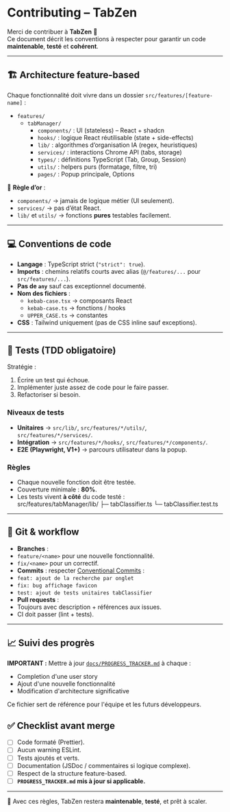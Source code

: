 # Contributing – TabZen

Merci de contribuer à **TabZen** 🎉  
Ce document décrit les conventions à respecter pour garantir un code **maintenable**, **testé** et **cohérent**.

---

## 🏗️ Architecture feature-based

Chaque fonctionnalité doit vivre dans un dossier `src/features/[feature-name]` :

- `features/`
    - `tabManager/`
        - `components/` : UI (stateless) – React + shadcn
        - `hooks/` : logique React réutilisable (state + side-effects)
        - `lib/` : algorithmes d’organisation IA (regex, heuristiques)
        - `services/` : interactions Chrome API (tabs, storage)
        - `types/` : définitions TypeScript (Tab, Group, Session)
        - `utils/` : helpers purs (formatage, filtre, tri)
        - `pages/` : Popup principale, Options


🔑 **Règle d’or** :
- `components/` → jamais de logique métier (UI seulement).
- `services/` → pas d’état React.
- `lib/` et `utils/` → fonctions **pures** testables facilement.

---

## 💻 Conventions de code

- **Langage** : TypeScript strict (`"strict": true`).
- **Imports** : chemins relatifs courts avec alias (`@/features/...` pour `src/features/...`).
- **Pas de `any`** sauf cas exceptionnel documenté.
- **Nom des fichiers** :
    - `kebab-case.tsx` → composants React
    - `kebab-case.ts` → fonctions / hooks
    - `UPPER_CASE.ts` → constantes
- **CSS** : Tailwind uniquement (pas de CSS inline sauf exceptions).

---

## 🧪 Tests (TDD obligatoire)

Stratégie :
1. Écrire un test qui échoue.
2. Implémenter juste assez de code pour le faire passer.
3. Refactoriser si besoin.

### Niveaux de tests
- **Unitaires** → `src/lib/`, `src/features/*/utils/`, `src/features/*/services/`.
- **Intégration** → `src/features/*/hooks/`, `src/features/*/components/`.
- **E2E (Playwright, V1+)** → parcours utilisateur dans la popup.

### Règles
- Chaque nouvelle fonction doit être testée.
- Couverture minimale : **80%**.
- Les tests vivent **à côté** du code testé :  
  src/features/tabManager/lib/
  ├─ tabClassifier.ts
  └─ tabClassifier.test.ts

---

## 📝 Git & workflow

- **Branches** :
- `feature/<name>` pour une nouvelle fonctionnalité.
- `fix/<name>` pour un correctif.
- **Commits** : respecter [Conventional Commits](https://www.conventionalcommits.org) :
- `feat: ajout de la recherche par onglet`
- `fix: bug affichage favicon`
- `test: ajout de tests unitaires tabClassifier`
- **Pull requests** :
- Toujours avec description + références aux issues.
- CI doit passer (lint + tests).

---

## 📈 Suivi des progrès

**IMPORTANT :** Mettre à jour [`docs/PROGRESS_TRACKER.md`](PROGRESS_TRACKER.md) à chaque :
- Completion d'une user story
- Ajout d'une nouvelle fonctionnalité 
- Modification d'architecture significative

Ce fichier sert de référence pour l'équipe et les futurs développeurs.

## ✅ Checklist avant merge

- [ ] Code formaté (Prettier).
- [ ] Aucun warning ESLint.
- [ ] Tests ajoutés et verts.
- [ ] Documentation (JSDoc / commentaires si logique complexe).
- [ ] Respect de la structure feature-based.
- [ ] **`PROGRESS_TRACKER.md` mis à jour si applicable.**

---

🚀 Avec ces règles, TabZen restera **maintenable**, **testé**, et prêt à scaler.
